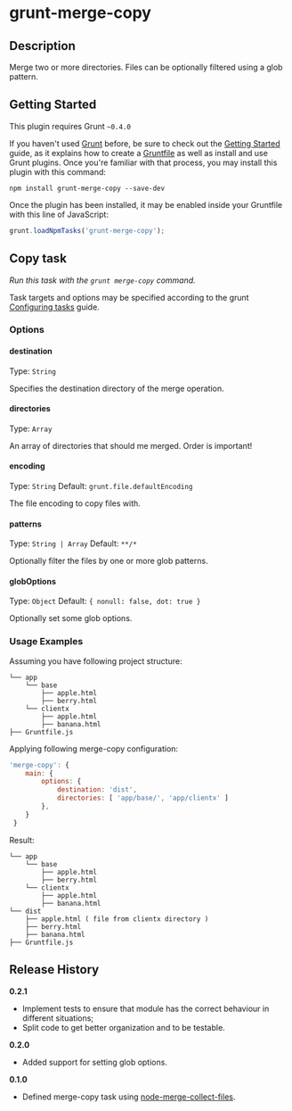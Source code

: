 # grunt-merge-copy

## Description

Merge two or more directories.
Files can be optionally filtered using a glob pattern.


## Getting Started

This plugin requires Grunt `~0.4.0`

If you haven't used [Grunt](http://gruntjs.com/) before, be sure to check out the [Getting Started](http://gruntjs.com/getting-started) guide, as it explains how to create a [Gruntfile](http://gruntjs.com/sample-gruntfile) as well as install and use Grunt plugins. Once you're familiar with that process, you may install this plugin with this command:

```shell
npm install grunt-merge-copy --save-dev
```

Once the plugin has been installed, it may be enabled inside your Gruntfile with this line of JavaScript:

```js
grunt.loadNpmTasks('grunt-merge-copy');
```


## Copy task

_Run this task with the `grunt merge-copy` command._

Task targets and options may be specified according to the grunt [Configuring tasks](http://gruntjs.com/configuring-tasks) guide.


### Options


#### destination
Type: `String`

Specifies the destination directory of the merge operation.


#### directories
Type: `Array`

An array of directories that should me merged. Order is important!


#### encoding
Type: `String`
Default: `grunt.file.defaultEncoding`

The file encoding to copy files with.


#### patterns
Type: `String | Array`
Default: `**/*`

Optionally filter the files by one or more glob patterns.

#### globOptions
Type: `Object`
Default: `{ nonull: false, dot: true }`

Optionally set some glob options.


### Usage Examples

Assuming you have following project structure:


```shell
└── app
    └── base 
        ├── apple.html
        ├── berry.html
    └── clientx
        ├── apple.html
        ├── banana.html
├── Gruntfile.js
```

Applying following merge-copy configuration:

```js
'merge-copy': {
    main: {
        options: {
            destination: 'dist',
            directories: [ 'app/base/', 'app/clientx' ]
        },
    }
 }
```

Result:

```shell
└── app
    └── base 
        ├── apple.html
        ├── berry.html
    └── clientx
        ├── apple.html
        ├── banana.html
└── dist
    ├── apple.html ( file from clientx directory )
    ├── berry.html
    ├── banana.html
├── Gruntfile.js
```

## Release History

__0.2.1__
  
  * Implement tests to ensure that module has the correct behaviour in different situations;
  * Split code to get better organization and to be testable.

__0.2.0__

  * Added support for setting glob options.

__0.1.0__

  * Defined merge-copy task using [node-merge-collect-files](https://github.com/sullinger/node-merge-collect-files).
